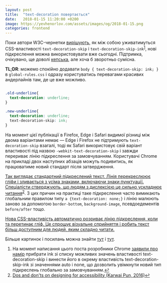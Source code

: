 ```yaml
---
layout: post
title:  "text-decoration повертається"
date:   2018-01-15 11:20:00 +0200
image: https://yevhenorlov.com/assets/images/og/2018-01-15.png
categories: frontend
---
```


Поки автори W3C-чернетки [вирішують](https://drafts.csswg.org/css-text-decor-4/#text-decoration-line-continuity), як між собою уживатимуться CSS-властивості `text-decoration-skip` і `text-decoration-skip-ink`<sup><a href="#fn1" id="ref1">1</a></sup>, нові підкреслення можна використовувати вже сьогодні. Підтримка, очікувано, ще доволі [кепська](https://caniuse.com/#search=text-decoration-skip), але хоча б зворотньо сумісна.

**TL;DR**: можемо спокійно додавати `body { text-decoration-skip: ink; }` в `global-rules.css` і одразу користуватись перевагами красивих андерлайнів там, де це вже можливо.

```css

.old-underline{
  text-decoration: underline;
}

.new-underline{
  text-decoration: underline;
  text-decoration-skip: ink;
}
```

На момент цієї публікації в Firefox, Edge і Safari видимої різниці між двома варіантами немає — Edge і Firefox не підтримують `text-decoration-skip` взагалі, тоді як Safari використовує свій варіант властивості під назвою `-webkit-text-decoration-skip` і завжди перериває лінію підкреслення за замовчуванням. Користувачі Chrome на прикладі двох наступних абзаців можуть подивитись, як працюватиме новий стандарт після затвердження.

<span class="old-underline">Так виглядає стандартний підкреслений текст. Лінія перекреслюює гліфи і зливається з усіма знаками, включаючи знаки пунктуації. Спеціалісти стверджують, що людям з дислексією це сильно ускладнює читання</span><sup><a href="#fn2" id="ref2">2</a></sup>. З цих причин на практиці таке підкреслення часто вимикають глобальним правилом типу `a {text-decoration: none;}` і лінію малюють заново за допомогою `border-bottom`, `background-image`, псевдоедементів `before/after` тощо.

<span class="new-underline">Нова CSS-властивість автоматично розриває лінію підкреслення, коли та перетинає гліф. Це спрощує візуальне сприйняття і робить текст більш доступним для людей, яким складно читати.</span>

Більше картинок і посилань можна знайти [тут](https://medium.com/@iamhiwelo/improving-text-readability-for-dyslexic-users-with-skip-ink-underlines-bf52a2f3426b) і [тут](https://css-tricks.com/almanac/properties/t/text-decoration-skip/).

<style>
  .old-underline{
    text-decoration: underline;
  }
  .new-underline{
    text-decoration: underline;
    text-decoration-skip: ink;
  }
  .new-underline.overline{
    text-decoration: overline;
  }
</style>

<aside class="footnotes">
  <ol>
    <li id="fn1">На момент написання цього поста розробники Chrome <a href="https://groups.google.com/a/chromium.org/forum/#!topic/blink-dev/47BHtmz0jVY">заявили про намір</a> прибрати ink зі списку можливих значень властивості text-decoration-skip і винести його в окрему властивість text-decoration-skip-ink зі значеннями auto і none, що дозволить увімкнути новий тип підкреслень глобально за замовчуванням.<a href="#ref1" title="Повернутися до зноски 1 в тексті.">&#8617;</a></li>
    <li id="fn2"><a href="https://accessibility.blog.gov.uk/2016/09/02/dos-and-donts-on-designing-for-accessibility/">Dos and don'ts on designing for accessibility (Karwai Pun, 2016)</a><a href="#ref2" title="Повернутися до зноски 2 в тексті.">&#8617;</a></li>
  </ol>
</aside>
